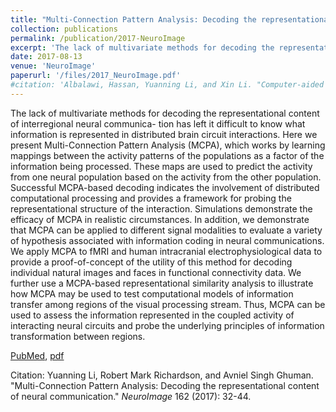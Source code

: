 ```yaml
---
title: "Multi-Connection Pattern Analysis: Decoding the representational content of neural communication"
collection: publications
permalink: /publication/2017-NeuroImage
excerpt: 'The lack of multivariate methods for decoding the representational content of interregional neural communication has left it difficult to know what information is represented in distributed brain circuit interactions. Here we present Multi-Connection Pattern Analysis (MCPA), which works by learning mappings between the activity patterns of the populations as a factor of the information being processed. These maps are used to predict the activity from one neural population based on the activity from the other population. Successful MCPA-based decoding indicates the involvement of distributed computational processing and provides a framework for probing the representational structure of the interaction.'
date: 2017-08-13
venue: 'NeuroImage'
paperurl: '/files/2017_NeuroImage.pdf'
#citation: 'Albalawi, Hassan, Yuanning Li, and Xin Li. "Computer-aided design of machine learning algorithm: Training fixed-point classifier for on-chip low-power implementation." In <i>Proceedings of the 51st Annual Design Automation Conference</i>, pp. 1-6. ACM, 2014.'
---
```

The lack of multivariate methods for decoding the representational content of interregional neural communica- tion has left it difficult to know what information is represented in distributed brain circuit interactions. Here we present Multi-Connection Pattern Analysis (MCPA), which works by learning mappings between the activity patterns of the populations as a factor of the information being processed. These maps are used to predict the activity from one neural population based on the activity from the other population. Successful MCPA-based decoding indicates the involvement of distributed computational processing and provides a framework for probing the representational structure of the interaction. Simulations demonstrate the efficacy of MCPA in realistic circumstances. In addition, we demonstrate that MCPA can be applied to different signal modalities to evaluate a variety of hypothesis associated with information coding in neural communications. We apply MCPA to fMRI and human intracranial electrophysiological data to provide a proof-of-concept of the utility of this method for decoding individual natural images and faces in functional connectivity data. We further use a MCPA-based representational similarity analysis to illustrate how MCPA may be used to test computational models of information transfer among regions of the visual processing stream. Thus, MCPA can be used to assess the information represented in the coupled activity of interacting neural circuits and probe the underlying principles of information transformation between regions. 

[PubMed](https://www.ncbi.nlm.nih.gov/pubmed/28813643), [pdf](/files/2017_NeuroImage.pdf)

Citation: Yuanning Li, Robert Mark Richardson, and Avniel Singh Ghuman. "Multi-Connection Pattern Analysis: Decoding the representational content of neural communication." <i>NeuroImage</i> 162 (2017): 32-44.


